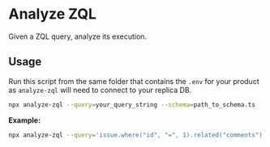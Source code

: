 # Analyze ZQL

Given a ZQL query, analyze its execution.

## Usage

Run this script from the same folder that contains the `.env` for your product as `analyze-zql` will need to connect
to your replica DB.

```bash
npx analyze-zql --query=your_query_string --schema=path_to_schema.ts
```

**Example:**

```bash
npx analyze-zql --query='issue.where("id", "=", 1).related("comments")' --schema=./shared/schema.ts
```
